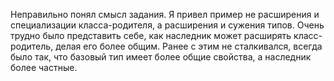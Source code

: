 Неправильно понял смысл задания. Я привел пример не расширения и специализации
класса-родителя, а расширения и сужения типов. Очень трудно было представить
себе, как наследник может расширять класс-родитель, делая его более общим.
Ранее с этим не сталкивался, всегда было так, что базовый тип имеет более
общие свойства, а наследник более частные.